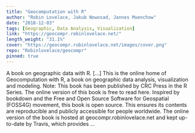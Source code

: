 ```yaml
---
title: "Geocomputation with R"
author: "Robin Lovelace, Jakub Nowosad, Jannes Muenchow"
date: "2018-12-03"
tags: [Geographic, Data Analysis, Visualization]
link: "https://geocompr.robinlovelace.net/"
length_weight: "31.1%"
cover: "https://geocompr.robinlovelace.net/images/cover.png"
repo: "Robinlovelace/geocompr"
pinned: true
---
```


A book on geographic data with R. [...] This is the online home of Geocomputation with R, a book on geographic data analysis, visualization and modeling. Note: This book has been published by CRC Press in the R Series.
The online version of this book is free to read here. Inspired by bookdown and the Free and Open Source Software for Geospatial (FOSS4G) movement, this book is open source.
This ensures its contents are reproducible and publicly accessible for people worldwide. The online version of the book is hosted at geocompr.robinlovelace.net and kept up-to-date by Travis, which provides ...
